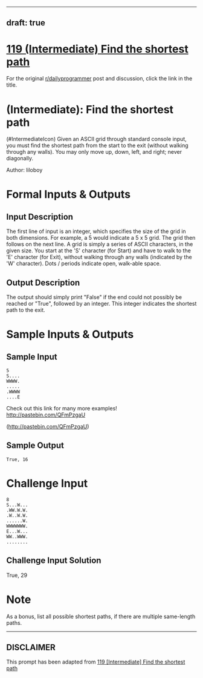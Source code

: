 ---
draft: true
----

# [119 (Intermediate) Find the shortest path](https://www.reddit.com/r/dailyprogrammer/comments/17jvoh/013013_challenge_119_intermediate_find_the/)

For the original [r/dailyprogrammer](https://www.reddit.com/r/dailyprogrammer/) post and discussion, click the link in the title.

#  (Intermediate): Find the shortest path
(#IntermediateIcon)
Given an ASCII grid through standard console input, you must find the shortest path from the start to the exit (without walking through any walls). You may only move up, down, left, and right; never diagonally.

Author: liloboy

# Formal Inputs & Outputs
## Input Description
The first line of input is an integer, which specifies the size of the grid in both dimensions. For example, a 5 would indicate a 5 x 5 grid. The grid then follows on the next line. A grid is simply a series of ASCII characters, in the given size. You start at the 'S' character (for Start) and have to walk to the 'E' character (for Exit), without walking through any walls (indicated by the 'W' character). Dots / periods indicate open, walk-able space.

## Output Description
The output should simply print "False" if the end could not possibly be reached or "True", followed by an integer. This integer indicates the shortest path to the exit.

# Sample Inputs & Outputs
## Sample Input

```
5
S....
WWWW.
.....
.WWWW
....E
```
Check out this link for many more examples! http://pastebin.com/QFmPzgaU

(http://pastebin.com/QFmPzgaU)
## Sample Output

```
True, 16
```
# Challenge Input

```
8
S...W...
.WW.W.W.
.W..W.W.
......W.
WWWWWWW.
E...W...
WW..WWW.
........
```
## Challenge Input Solution
True, 29

# Note
As a bonus, list all possible shortest paths, if there are multiple same-length paths.


----
## **DISCLAIMER**
This prompt has been adapted from [119 [Intermediate] Find the shortest path](https://www.reddit.com/r/dailyprogrammer/comments/17jvoh/013013_challenge_119_intermediate_find_the/
)
